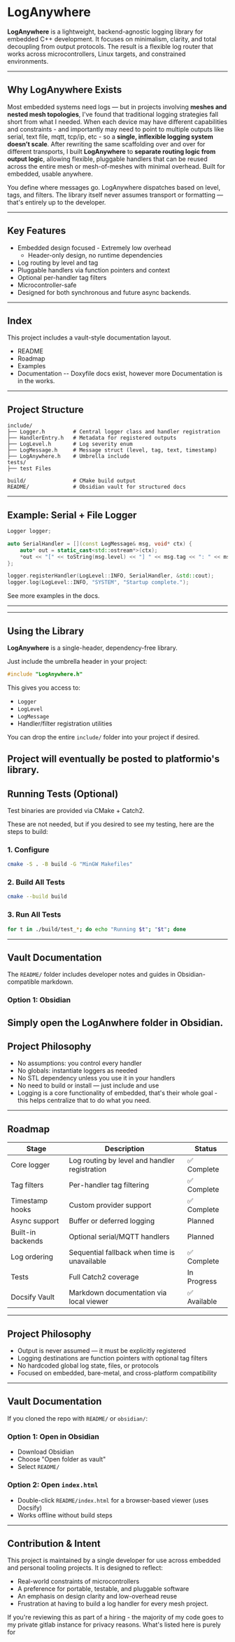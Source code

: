 # LogAnywhere

**LogAnywhere** is a lightweight, backend-agnostic logging library for embedded C++ development. It focuses on minimalism, clarity, and total decoupling from output protocols. The result is a flexible log router that works across microcontrollers, Linux targets, and constrained environments. 

---

## Why LogAnywhere Exists

Most embedded systems need logs — but in projects involving **meshes and nested mesh topologies**, I've found that traditional logging strategies fall short from what I needed. When each device may have different capabilities and constraints - and importantly may need to point to multiple outputs like serial, text file, mqtt, tcp/ip, etc - so a **single, inflexible logging system doesn’t scale**. After rewriting the same scaffolding over and over for different transports, I built **LogAnywhere** to **separate routing logic from output logic**, allowing flexible, pluggable handlers that can be reused across the entire mesh or mesh-of-meshes with minimal overhead. Built for embedded, usable anywhere. 

You define where messages go. LogAnywhere dispatches based on level, tags, and filters. The library itself never assumes transport or formatting — that's entirely up to the developer.

---

## Key Features

- Embedded design focused - Extremely low overhead
	- Header-only design, no runtime dependencies
- Log routing by level and tag
- Pluggable handlers via function pointers and context
- Optional per-handler tag filters
- Microcontroller-safe 
- Designed for both synchronous and future async backends.

---

## Index

This project includes a vault-style documentation layout.

- README
- Roadmap
- Examples 
- Documentation -- Doxyfile docs exist, however more Documentation is in the works. 

---

## Project Structure

```
include/
├── Logger.h         # Central logger class and handler registration
├── HandlerEntry.h   # Metadata for registered outputs
├── LogLevel.h       # Log severity enum 
├── LogMessage.h     # Message struct (level, tag, text, timestamp)
├── LogAnywhere.h    # Umbrella include
tests/
├── test Files

build/               # CMake build output
README/              # Obsidian vault for structured docs
```

---

## Example: Serial + File Logger

```cpp
Logger logger;

auto SerialHandler = [](const LogMessage& msg, void* ctx) {
    auto* out = static_cast<std::ostream*>(ctx);
    *out << "[" << toString(msg.level) << "] " << msg.tag << ": " << msg.message << "\n";
};

logger.registerHandler(LogLevel::INFO, SerialHandler, &std::cout);
logger.log(LogLevel::INFO, "SYSTEM", "Startup complete.");
```

See more examples in the docs.

---

---

## Using the Library

**LogAnywhere** is a single-header, dependency-free library.

Just include the umbrella header in your project:

```cpp
#include "LogAnywhere.h"
```

This gives you access to:
- `Logger`
- `LogLevel`
- `LogMessage`
- Handler/filter registration utilities

You can drop the entire `include/` folder into your project if desired.

Project will eventually be posted to platformio's library.
---

## Running Tests (Optional)

Test binaries are provided via CMake + Catch2.

These are not needed, but if you desired to see my testing, here are the steps to build:

### 1. Configure

```bash
cmake -S . -B build -G "MinGW Makefiles"
```

### 2. Build All Tests

```bash
cmake --build build
```

### 3. Run All Tests

```bash
for t in ./build/test_*; do echo "Running $t"; "$t"; done
```

---

## Vault Documentation

The `README/` folder includes developer notes and guides in Obsidian-compatible markdown.

### Option 1: Obsidian
Simply open the LogAnwhere folder in Obsidian.
---

## Project Philosophy

- No assumptions: you control every handler
- No globals: instantiate loggers as needed
- No STL dependency unless you use it in your handlers
- No need to build or install — just include and use
- Logging is a core functionality of embedded, that's their whole goal - this helps centralize that to do what you need.


---

## Roadmap

| Stage             | Description                                    | Status         |
|------------------|------------------------------------------------|----------------|
| Core logger       | Log routing by level and handler registration  | ✅ Complete     |
| Tag filters       | Per-handler tag filtering                      | ✅ Complete     |
| Timestamp hooks   | Custom provider support                        | ✅ Complete     |
| Async support     | Buffer or deferred logging                     | Planned        |
| Built-in backends | Optional serial/MQTT handlers                  | Planned        |
| Log ordering      | Sequential fallback when time is unavailable   | ✅ Complete     |
| Tests             | Full Catch2 coverage                           | In Progress     |
| Docsify Vault     | Markdown documentation via local viewer        | ✅ Available    |

---

## Project Philosophy

- Output is never assumed — it must be explicitly registered
- Logging destinations are function pointers with optional tag filters
- No hardcoded global log state, files, or protocols
- Focused on embedded, bare-metal, and cross-platform compatibility

---

## Vault Documentation

If you cloned the repo with `README/` or `obsidian/`:

### Option 1: Open in Obsidian

- Download Obsidian
- Choose "Open folder as vault"
- Select `README/`

### Option 2: Open `index.html`

- Double-click `README/index.html` for a browser-based viewer (uses Docsify)
- Works offline without build steps

---

## Contribution & Intent

This project is maintained by a single developer for use across embedded and personal tooling projects. It is designed to reflect:

- Real-world constraints of microcontrollers
- A preference for portable, testable, and pluggable software
- An emphasis on design clarity and low-overhead reuse
- Frustration at having to build a log handler for every mesh project. 

If you're reviewing this as part of a hiring - the majority of my code goes to my private gitlab instance for privacy reasons. What's listed here is purely for 

